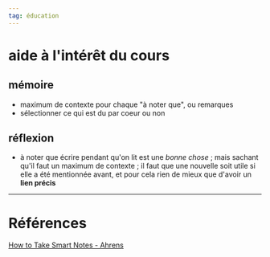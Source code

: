 ```yaml
---
tag: éducation
---
```

 

# aide à l'intérêt du cours
## mémoire
- maximum de contexte pour chaque "à noter que", ou remarques
- sélectionner ce qui est du par coeur ou non
## réflexion
- à noter que écrire pendant qu'on lit est une *bonne chose* ; mais sachant qu'il faut un maximum de contexte ; il faut que une nouvelle soit utile si elle a été mentionnée avant, et pour cela rien de mieux que d'avoir un **lien précis**

---
# Références
[How to Take Smart Notes - Ahrens](https://notes.andymatuschak.org/How_to_Take_Smart_Notes_-_Ahrens)
